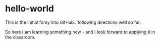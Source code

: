 # hello-world
This is the initial foray into GitHub...following directions well so far.

So here I am learning something new - and I look forward to applying it in the classroom.
